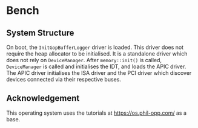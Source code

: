 # Bench

## System Structure

On boot, the `InitGopBufferLogger` driver is loaded. This driver does not require the heap allocator to be initialised. It is a standalone driver which does not rely on `DeviceManager`. After `memory::init()` is called, `DeviceManager` is called and initialises the IDT, and loads the APIC driver. The APIC driver initialises the ISA driver and the PCI driver which discover devices connected via their respective buses.

## Acknowledgement
This operating system uses the tutorials at https://os.phil-opp.com/ as a base.